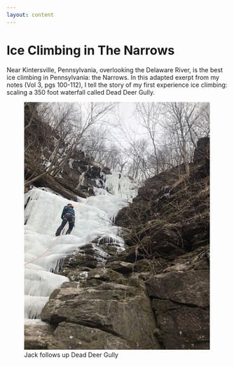 ```yaml
---
layout: content
---
```


<h1>Ice Climbing in The Narrows</h1>

Near Kintersville, Pennsylvania, overlooking the Delaware River, is the best ice climbing in Pennsylvania: the Narrows. In this adapted exerpt from my notes (Vol 3, pgs 100-112), I tell the story of my first experience ice climbing: scaling a 350 foot waterfall called Dead Deer Gully. 

<figure>
  <img src="../images/ddg2022.jpg" alt="Jack follows up Dead Deer Gully" width="500"/>
  <figcaption>Jack follows up Dead Deer Gully</figcaption>
</figure>
